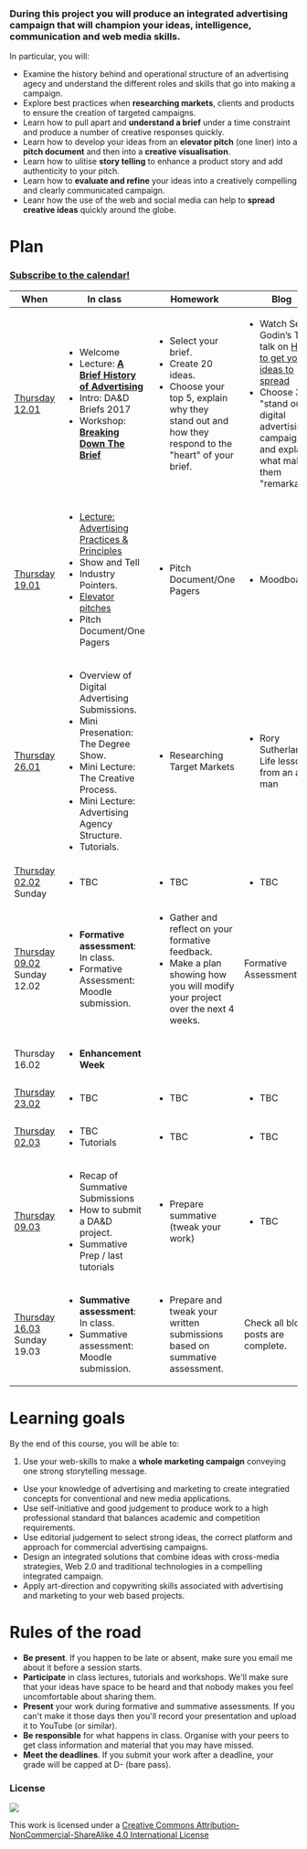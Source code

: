 <!--# Web Design principles-->

### During this project you will produce an integrated advertising campaign that will champion your ideas, intelligence, communication and web media skills. 

In particular, you will:

* Examine the history behind and operational structure of an advertising agecy and understand the different roles and skills that go into making a campaign.  
* Explore best practices when **researching markets**, clients and products to ensure the creation of targeted campaigns.
* Learn how to pull apart and **understand a brief** under a time constraint and produce a number of creative responses quickly. 
* Learn how to develop your ideas from an **elevator pitch** (one liner) into a **pitch document** and then into a **creative visualisation**.
* Learn how to ulitise **story telling** to enhance a product story and add authenticity to your pitch. 
* Learn how to **evaluate and refine** your ideas into a creatively compelling and clearly communicated campaign. 
* Leanr how the use of the web and social media can help to **spread creative ideas** quickly around the globe. 

# Plan

### [Subscribe to the calendar!](https://www.google.com/calendar/ical/rave.ac.uk_agop0ff7kdgdc289jdrl5021gs%40group.calendar.google.com/public/basic.ics)

When | In class | Homework | Blog 
---- | -------- | -------- | ----
[Thursday<br>12.01](sessions/01)| <ul><li>Welcome <li>Lecture: [**A Brief History of Advertising**](https://github.com/RavensbourneWebMedia/Digital_Advertising/blob/master/sessions/01/Brief_History_of_Advertising_2016_Morning_Session.pdf) <li> Intro: DA&D Briefs 2017<li>Workshop: [**Breaking Down The Brief**](#workshop-breaking-down-a-brief) | <ul><li>Select your brief.<li>Create 20 ideas.<li>Choose your top 5, explain why they stand out and how they respond to the "heart" of your brief.  | <ul> <li>Watch Seth Godin’s TED talk on [How to get your ideas to spread](https://www.ted.com/talks/seth_godin_on_sliced_bread) <li> Choose 3 "stand out" digital advertising campaigns and explain what makes them "remarkable". 
[Thursday<br>19.01](sessions/02)| <ul><li> [Lecture: Advertising Practices & Principles](#lecture-advertising-practices-and-principles) <li>Show and Tell <li>Industry Pointers. <li>[Elevator pitches](#elevator-pitch) <li>Pitch Document/One Pagers| <ul><li>Pitch Document/One Pagers| <ul><li>Moodboards
[Thursday<br>26.01](sessions/03)| <ul><li>Overview of Digital Advertising Submissions. <li>Mini Presenation: The Degree Show.<li>Mini Lecture: The Creative Process.<li>Mini Lecture: Advertising Agency Structure.<li>Tutorials. | <ul><li>Researching Target Markets | <ul><li>Rory Sutherland's Life lessons from an ad man
[Thursday<br>02.02](sessions/04) Sunday |  <ul> <li> TBC |<ul> <li>TBC | <ul> <li>TBC 
[Thursday<br>09.02](sessions/05) Sunday 12.02| <ul><li>**Formative assessment**: In class.<li>Formative Assessment: Moodle submission. | <ul> <li> Gather and reflect on your formative feedback.<li> Make a plan showing how you will modify your project over the next 4 weeks. | Formative Assessment. 
Thursday<br>16.02| <ul><li>**Enhancement Week**| 
[Thursday<br>23.02](sessions/07)| <ul> <li>TBC | <ul> <li>TBC | <ul> <li>TBC 
[Thursday<br>02.03](sessions/08)| <ul> <li>TBC <li>Tutorials |  <ul> <li>TBC | <ul> <li>TBC
[Thursday<br>09.03](sessions/09)| <ul><li>Recap of Summative Submissions<li>How to submit a DA&D project.<li> Summative Prep / last tutorials | <ul><li>Prepare summative (tweak your work) | <ul><li>TBC
[Thursday<br>16.03](sessions/10) Sunday 19.03| <ul><li>**Summative assessment**: In class. <li> Summative assessment: Moodle submission. | <ul><li>Prepare and tweak your written submissions based on summative assessment. | Check all blog posts are complete.

<!-- <li>Workshop: how to present your work -->


# Learning goals

By the end of this course, you will be able to:

1. Use your web-skills to make a **whole marketing campaign** conveying one strong storytelling message. 
* Use your knowledge of advertising and marketing to create integratied concepts for conventional and new media applications.
* Use self-initiative and good judgement to produce work to a high professional standard that balances academic and competition requirements.
* Use editorial judgement to select strong ideas, the correct platform and approach for commercial advertising campaigns.
* Design an integrated solutions that combine ideas with cross-media strategies, Web 2.0 and traditional technologies in a compelling integrated campaign.
* Apply art-direction and copywriting skills associated with advertising and marketing to your web based projects.



# Rules of the road

* **Be present**. If you happen to be late or absent, make sure you email me about it before a session starts. 
* **Participate** in class lectures, tutorials and workshops. We'll make sure that your ideas have space to be heard and that nobody makes you feel uncomfortable about sharing them.
* **Present** your work during formative and summative assessments. If you can't make it those days then you'll record your presentation and upload it to YouTube (or similar).
* **Be responsible** for what happens in class. Organise with your peers to get class information and material that you may have missed.
* **Meet the deadlines**. If you submit your work after a deadline, your grade will be capped at D- (bare pass).


### License

[![](https://i.creativecommons.org/l/by-nc-sa/4.0/88x31.png)](http://creativecommons.org/licenses/by-nc-sa/4.0)

This work is licensed under a [Creative Commons Attribution-NonCommercial-ShareAlike 4.0 International License ](http://creativecommons.org/licenses/by-nc-sa/4.0)


